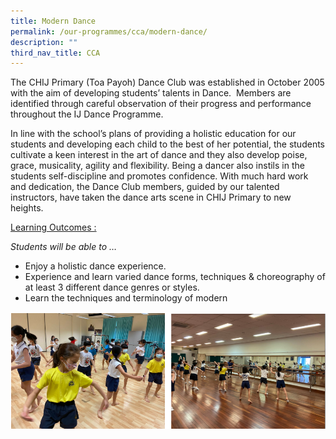 ```yaml
---
title: Modern Dance
permalink: /our-programmes/cca/modern-dance/
description: ""
third_nav_title: CCA
---
```

The CHIJ Primary (Toa Payoh) Dance Club was established in October 2005 with the aim of developing students’ talents in Dance.  Members are identified through careful observation of their progress and performance throughout the IJ Dance Programme.

In line with the school’s plans of providing a holistic education for our students and developing each child to the best of her potential, the students cultivate a keen interest in the art of dance and they also develop poise, grace, musicality, agility and flexibility. Being a dancer also instils in the students self-discipline and promotes confidence. With much hard work and dedication, the Dance Club members, guided by our talented instructors, have taken the dance arts scene in CHIJ Primary to new heights.

<u>Learning Outcomes :</u>

_Students will be able to …_

*   Enjoy a holistic dance experience.
*   Experience and learn varied dance forms, techniques & choreography of at least 3 different dance genres or styles.
*   Learn the techniques and terminology of modern

![Modern Dance](/images/Modern%20Dance.png)